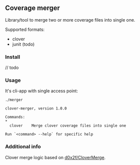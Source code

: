 ## Coverage merger

Library/tool to merge two or more coverage files into single one.

Supported formats:
* clover
* junit (todo)

### Install

// todo

### Usage

It's cli-app with single access point:

```shell
./merger
```

```text
clover-merger, version 1.0.0

Commands:
*
  clover    Merge clover coverage files into single one

Run `<command> --help` for specific help
```

### Additional info

Clover merge logic based on [d0x2f/CloverMerge](https://github.com/d0x2f/CloverMerge).
